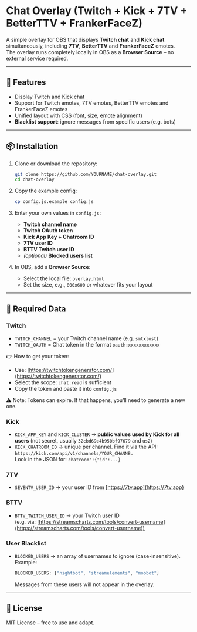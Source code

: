 # Chat Overlay (Twitch + Kick + 7TV + BetterTTV + FrankerFaceZ)

A simple overlay for OBS that displays **Twitch chat** and **Kick chat** simultaneously, including **7TV**, **BetterTTV** and **FrankerFaceZ** emotes.  
The overlay runs completely locally in OBS as a **Browser Source** – no external service required.

---

## 🚀 Features
- Display Twitch and Kick chat
- Support for Twitch emotes, 7TV emotes, BetterTTV emotes and FrankerFaceZ emotes
- Unified layout with CSS (font, size, emote alignment)
- **Blacklist support**: ignore messages from specific users (e.g. bots)

---

## 📦 Installation
1. Clone or download the repository:
   ```bash
   git clone https://github.com/YOURNAME/chat-overlay.git
   cd chat-overlay
   ```

2. Copy the example config:
   ```bash
   cp config.js.example config.js
   ```

3. Enter your own values in `config.js`:
   - **Twitch channel name**
   - **Twitch OAuth token**
   - **Kick App Key + Chatroom ID**
   - **7TV user ID**
   - **BTTV Twitch user ID**
   - *(optional)* **Blocked users list**

4. In OBS, add a **Browser Source**:
   - Select the local file: `overlay.html`
   - Set the size, e.g., `800x600` or whatever fits your layout

---

## 🔑 Required Data

### Twitch
- `TWITCH_CHANNEL` = your Twitch channel name (e.g. `smtxlost`)  
- `TWITCH_OAUTH` = Chat token in the format `oauth:xxxxxxxxxxxx`  

👉 How to get your token:  
- Use: [https://twitchtokengenerator.com/](https://twitchtokengenerator.com/)  
- Select the scope: `chat:read` is sufficient  
- Copy the token and paste it into `config.js`  

⚠️ Note: Tokens can expire. If that happens, you’ll need to generate a new one.  

### Kick
- `KICK_APP_KEY` and `KICK_CLUSTER` → **public values used by Kick for all users** (not secret, usually `32cbd69e4b950bf97679` and `us2`)  
- `KICK_CHATROOM_ID` → unique per channel. Find it via the API:  
  `https://kick.com/api/v1/channels/YOUR_CHANNEL`  
  Look in the JSON for: `chatroom":{"id":...}`

### 7TV
- `SEVENTV_USER_ID` → your user ID from [https://7tv.app](https://7tv.app)  

### BTTV
- `BTTV_TWITCH_USER_ID` → your Twitch user ID  
  (e.g. via: [https://streamscharts.com/tools/convert-username](https://streamscharts.com/tools/convert-username))

### User Blacklist
- `BLOCKED_USERS` → an array of usernames to ignore (case-insensitive).  
  Example:
  ```js
  BLOCKED_USERS: ["nightbot", "streamelements", "moobot"]
  ```
  Messages from these users will not appear in the overlay.

---

## 📄 License
MIT License – free to use and adapt.
